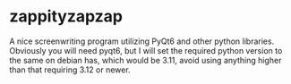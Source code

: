 # zappityzapzap
A nice screenwriting program utilizing PyQt6 and other python libraries. Obviously you will need pyqt6, but I will set the required python version to the same on debian has, which would be 3.11, avoid using anything higher than that requiring 3.12 or newer.
